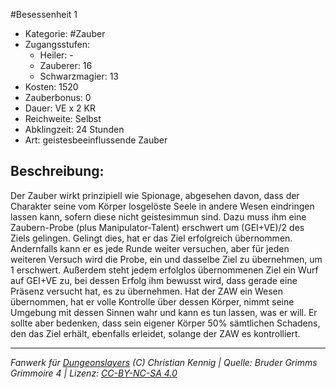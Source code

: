 #Besessenheit 1  
- Kategorie: #Zauber  
- Zugangsstufen:  
  - Heiler: -  
  - Zauberer: 16  
  - Schwarzmagier: 13  
- Kosten: 1520  
- Zauberbonus: 0  
- Dauer: VE x 2 KR  
- Reichweite: Selbst  
- Abklingzeit: 24 Stunden  
- Art: geistesbeeinflussende Zauber     

## Beschreibung:
Der Zauber wirkt prinzipiell wie Spionage, abgesehen davon, dass der Charakter seine vom Körper losgelöste Seele in andere Wesen eindringen lassen kann, sofern diese nicht geistesimmun sind. Dazu muss ihm eine Zaubern-Probe (plus Manipulator-Talent) erschwert um (GEI+VE)/2 des Ziels gelingen. Gelingt dies, hat er das Ziel erfolgreich übernommen. Andernfalls kann er es jede Runde weiter versuchen, aber für jeden weiteren Versuch wird die Probe, ein und dasselbe Ziel zu übernehmen, um 1 erschwert. Außerdem steht jedem erfolglos übernommenen Ziel ein Wurf auf GEI+VE zu, bei dessen Erfolg ihm bewusst wird, dass gerade eine Präsenz versucht hat, es zu übernehmen. Hat der ZAW ein Wesen übernommen, hat er volle Kontrolle über dessen Körper, nimmt seine Umgebung mit dessen Sinnen wahr und kann es tun lassen, was er will. Er sollte aber bedenken, dass sein eigener Körper 50% sämtlichen Schadens, den das Ziel erhält, ebenfalls erleidet, solange der ZAW es kontrolliert.


___
*Fanwerk für [Dungeonslayers](https://www.dungeonslayers.net/) (C) Christian Kennig | Quelle: Bruder Grimms Grimmoire 4 | Lizenz: [CC-BY-NC-SA 4.0](https://creativecommons.org/licenses/by-nc-sa/4.0/deed.de)*